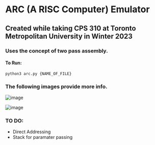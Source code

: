 # ARC (A RISC Computer) Emulator

## Created while taking CPS 310 at Toronto Metropolitan University in Winter 2023

### Uses the concept of two pass assembly.

#### To Run:
    python3 arc.py {NAME_OF_FILE}

### The following images provide more info.
![image](https://user-images.githubusercontent.com/72413722/224852297-90e1d310-fa16-47c3-b171-3557d18b1881.png)
>
![image](https://user-images.githubusercontent.com/72413722/224852505-23ec5c28-2c60-47da-a1c5-ca81aa896c52.png)

### TO DO:

* Direct Addressing
* Stack for paramater passing

